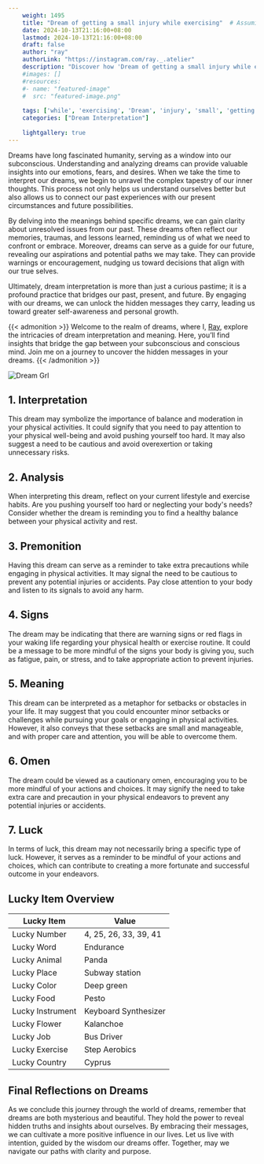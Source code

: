 ```yaml
---
    weight: 1495
    title: "Dream of getting a small injury while exercising"  # Assuming 'title' column exists
    date: 2024-10-13T21:16:00+08:00
    lastmod: 2024-10-13T21:16:00+08:00
    draft: false
    author: "ray"
    authorLink: "https://instagram.com/ray._.atelier"
    description: "Discover how 'Dream of getting a small injury while exercising' can interpret your future and uncover its significant meanings in your life."
    #images: []
    #resources:
    #- name: "featured-image"
    #  src: "featured-image.png"
    
    tags: ['while', 'exercising', 'Dream', 'injury', 'small', 'getting']
    categories: ["Dream Interpretation"]
    
    lightgallery: true
---
```

    
Dreams have long fascinated humanity, serving as a window into our subconscious. Understanding and analyzing dreams can provide valuable insights into our emotions, fears, and desires. When we take the time to interpret our dreams, we begin to unravel the complex tapestry of our inner thoughts. This process not only helps us understand ourselves better but also allows us to connect our past experiences with our present circumstances and future possibilities.

By delving into the meanings behind specific dreams, we can gain clarity about unresolved issues from our past. These dreams often reflect our memories, traumas, and lessons learned, reminding us of what we need to confront or embrace. Moreover, dreams can serve as a guide for our future, revealing our aspirations and potential paths we may take. They can provide warnings or encouragement, nudging us toward decisions that align with our true selves.

Ultimately, dream interpretation is more than just a curious pastime; it is a profound practice that bridges our past, present, and future. By engaging with our dreams, we can unlock the hidden messages they carry, leading us toward greater self-awareness and personal growth.

{{< admonition >}}
Welcome to the realm of dreams, where I, [Ray](https://instagram.com/ray._.atelier), explore the intricacies of dream interpretation and meaning. Here, you’ll find insights that bridge the gap between your subconscious and conscious mind. Join me on a journey to uncover the hidden messages in your dreams.
{{< /admonition >}}

![Dream Grl](https://cdn.pixabay.com/photo/2017/11/02/03/35/gothic-2910057_1280.jpg "Dream Grl")

## 1. Interpretation
 This dream may symbolize the importance of balance and moderation in your physical activities. It could signify that you need to pay attention to your physical well-being and avoid pushing yourself too hard. It may also suggest a need to be cautious and avoid overexertion or taking unnecessary risks.

## 2. Analysis
 When interpreting this dream, reflect on your current lifestyle and exercise habits. Are you pushing yourself too hard or neglecting your body's needs? Consider whether the dream is reminding you to find a healthy balance between your physical activity and rest.

## 3. Premonition
 Having this dream can serve as a reminder to take extra precautions while engaging in physical activities. It may signal the need to be cautious to prevent any potential injuries or accidents. Pay close attention to your body and listen to its signals to avoid any harm.

## 4. Signs
 The dream may be indicating that there are warning signs or red flags in your waking life regarding your physical health or exercise routine. It could be a message to be more mindful of the signs your body is giving you, such as fatigue, pain, or stress, and to take appropriate action to prevent injuries.

## 5. Meaning
 This dream can be interpreted as a metaphor for setbacks or obstacles in your life. It may suggest that you could encounter minor setbacks or challenges while pursuing your goals or engaging in physical activities. However, it also conveys that these setbacks are small and manageable, and with proper care and attention, you will be able to overcome them.

## 6. Omen
 The dream could be viewed as a cautionary omen, encouraging you to be more mindful of your actions and choices. It may signify the need to take extra care and precaution in your physical endeavors to prevent any potential injuries or accidents.

## 7. Luck
 In terms of luck, this dream may not necessarily bring a specific type of luck. However, it serves as a reminder to be mindful of your actions and choices, which can contribute to creating a more fortunate and successful outcome in your endeavors.

## Lucky Item Overview
| Lucky Item          | Value              |
|---------------|--------------------|
| Lucky Number        | 4, 25, 26, 33, 39, 41  |
| Lucky Word          | Endurance |
| Lucky Animal        | Panda |
| Lucky Place         | Subway station     |
| Lucky Color         | Deep green     |
| Lucky Food          | Pesto      |
| Lucky Instrument    | Keyboard Synthesizer |
| Lucky Flower        | Kalanchoe    |
| Lucky Job           | Bus Driver       |
| Lucky Exercise      | Step Aerobics  |
| Lucky Country       | Cyprus    |


##  Final Reflections on Dreams

As we conclude this journey through the world of dreams, remember that dreams are both mysterious and beautiful. They hold the power to reveal hidden truths and insights about ourselves. By embracing their messages, we can cultivate a more positive influence in our lives. Let us live with intention, guided by the wisdom our dreams offer. Together, may we navigate our paths with clarity and purpose.
